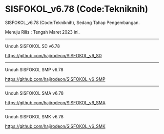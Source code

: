 # SISFOKOL_v6.78 (Code:Tekniknih)


SISFOKOL_v6.78 (Code:Tekniknih), Sedang Tahap Pengembangan. 

Menuju Rilis : Tengah Maret 2023 ini.

---

Unduh SISFOKOL SD v6.78 

https://github.com/hajirodeon/SISFOKOL_v6_SD

---



Unduh SISFOKOL SMP v6.78

https://github.com/hajirodeon/SISFOKOL_v6_SMP

---



Unduh SISFOKOL SMA v6.78 

https://github.com/hajirodeon/SISFOKOL_v6_SMA

---



Unduh SISFOKOL SMK v6.78 

https://github.com/hajirodeon/SISFOKOL_v6_SMK










